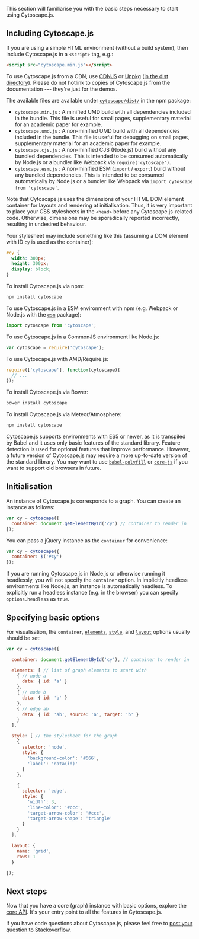 This section will familiarise you with the basic steps necessary to start using Cytoscape.js.



## Including Cytoscape.js

If you are using a simple HTML environment (without a build system), then include Cytoscape.js in a `<script>` tag, e.g.:

```html
<script src="cytoscape.min.js"></script>
```

To use Cytoscape.js from a CDN, use [CDNJS](https://cdnjs.com/libraries/cytoscape) or [Unpkg](https://unpkg.com) ([in the dist directory](https://unpkg.com/cytoscape/dist/)).  Please do not hotlink to copies of Cytoscape.js from the documentation --- they're just for the demos.

The available files are available under [`cytoscape/dist/`](https://github.com/cytoscape/cytoscape.js/tree/master/dist) in the npm package:

- `cytoscape.min.js` : A minified UMD build with all dependencies included in the bundle.  This file is useful for small pages, supplementary material for an academic paper for example.
- `cytoscape.umd.js` : A non-minified UMD build with all dependencies included in the bundle.  This file is useful for debugging on small pages, supplementary material for an academic paper for example.
- `cytoscape.cjs.js` : A non-minified CJS (Node.js) build without any bundled dependencies.  This is intended to be consumed automatically by Node.js or a bundler like Webpack via `require('cytoscape')`.
- `cytoscape.esm.js` : A non-minified ESM (`import` / `export`) build without any bundled dependencies.  This is intended to be consumed automatically by Node.js or a bundler like Webpack via `import cytoscape from 'cytoscape'`.

<span class="important-indicator"></span> Note that Cytoscape.js uses the dimensions of your HTML DOM element container for layouts and rendering at initialisation.  Thus, it is very important to place your CSS stylesheets in the `<head>` before any Cytoscape.js-related code.  Otherwise, dimensions may be sporadically reported incorrectly, resulting in undesired behaviour.

Your stylesheet may include something like this (assuming a DOM element with ID `cy` is used as the container):

```css
#cy {
  width: 300px;
  height: 300px;
  display: block;
}
```

To install Cytoscape.js via npm:

```bash
npm install cytoscape
```

To use Cytoscape.js in a ESM environment with npm (e.g. Webpack or Node.js with the [`esm`](https://www.npmjs.com/package/esm) package):

```js
import cytoscape from 'cytoscape';
```

To use Cytoscape.js in a CommonJS environment like Node.js:

```js
var cytoscape = require('cytoscape');
```

To use Cytoscape.js with AMD/Require.js:

```js
require(['cytoscape'], function(cytoscape){
  // ...
});
```

To install Cytoscape.js via Bower:

```bash
bower install cytoscape
```

To install Cytoscape.js via Meteor/Atmosphere:

```bash
npm install cytoscape
```

Cytoscape.js supports environments with ES5 or newer, as it is transpiled by Babel and it uses only basic features of the standard library.  Feature detection is used for optional features that improve performance.  However, a future version of Cytoscape.js may require a more up-to-date version of the standard library.  You may want to use [`babel-polyfill`](https://babeljs.io/docs/usage/polyfill/) or [`core-js`](https://github.com/zloirock/core-js) if you want to support old browsers in future.



## Initialisation

An instance of Cytoscape.js corresponds to a graph.  You can create an instance as follows:

```js
var cy = cytoscape({
  container: document.getElementById('cy') // container to render in
});
```

You can pass a jQuery instance as the `container` for convenience:

```js
var cy = cytoscape({
  container: $('#cy')
});
```

If you are running Cytoscape.js in Node.js or otherwise running it headlessly, you will not specify the `container` option.  In implicitly headless environments like Node.js, an instance is automatically headless.  To explicitly run a headless instance (e.g. in the browser) you can specify `options.headless` as `true`.



## Specifying basic options

For visualisation, the `container`, [`elements`](#notation/elements-json), [`style`](#style), and [`layout`](#layouts) options usually should be set:

```js
var cy = cytoscape({

  container: document.getElementById('cy'), // container to render in

  elements: [ // list of graph elements to start with
    { // node a
      data: { id: 'a' }
    },
    { // node b
      data: { id: 'b' }
    },
    { // edge ab
      data: { id: 'ab', source: 'a', target: 'b' }
    }
  ],

  style: [ // the stylesheet for the graph
    {
      selector: 'node',
      style: {
        'background-color': '#666',
        'label': 'data(id)'
      }
    },

    {
      selector: 'edge',
      style: {
        'width': 3,
        'line-color': '#ccc',
        'target-arrow-color': '#ccc',
        'target-arrow-shape': 'triangle'
      }
    }
  ],

  layout: {
    name: 'grid',
    rows: 1
  }

});
```



## Next steps

Now that you have a core (graph) instance with basic options, explore the [core API](#core).  It's your entry point to all the features in Cytoscape.js.

If you have code questions about Cytoscape.js, please feel free to [post your question to Stackoverflow](http://stackoverflow.com/questions/ask?tags=cytoscape.js).
